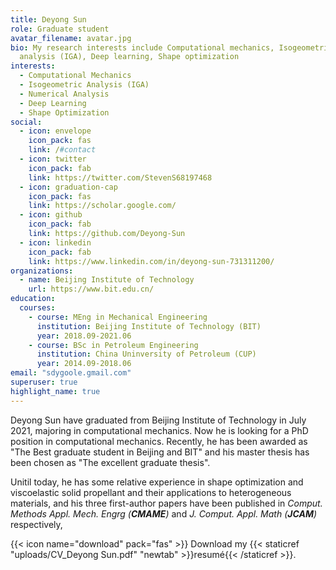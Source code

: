 ```yaml
---
title: Deyong Sun
role: Graduate student
avatar_filename: avatar.jpg
bio: My research interests include Computational mechanics, Isogeometric
  analysis (IGA), Deep learning, Shape optimization
interests:
  - Computational Mechanics
  - Isogeometric Analysis (IGA)
  - Numerical Analysis
  - Deep Learning
  - Shape Optimization
social:
  - icon: envelope
    icon_pack: fas
    link: /#contact
  - icon: twitter
    icon_pack: fab
    link: https://twitter.com/StevenS68197468
  - icon: graduation-cap
    icon_pack: fas
    link: https://scholar.google.com/
  - icon: github
    icon_pack: fab
    link: https://github.com/Deyong-Sun
  - icon: linkedin
    icon_pack: fab
    link: https://www.linkedin.com/in/deyong-sun-731311200/
organizations:
  - name: Beijing Institute of Technology
    url: https://www.bit.edu.cn/
education:
  courses:
    - course: MEng in Mechanical Engineering
      institution: Beijing Institute of Technology (BIT)
      year: 2018.09-2021.06
    - course: BSc in Petroleum Engineering
      institution: China Uninversity of Petroleum (CUP)
      year: 2014.09-2018.06
email: "sdygoole.gmail.com"
superuser: true
highlight_name: true
---
```

Deyong Sun have graduated from Beijing Institute of Technology in July 2021, majoring in computational mechanics. Now he is looking for a PhD position in computational mechanics. Recently, he has been awarded as "The Best graduate student in Beijing and BIT" and his master thesis has been chosen as "The excellent graduate thesis".

Unitil today, he has some relative experience in shape optimization and viscoelastic solid propellant and their applications to heterogeneous materials, and his three first-author papers have been published in *Comput. Methods Appl. Mech. Engrg (**CMAME**)* and *J. Comput. Appl. Math (**JCAM**)* respectively,

{{< icon name="download" pack="fas" >}} Download my {{< staticref "uploads/CV_Deyong Sun.pdf" "newtab" >}}resumé{{< /staticref >}}.
